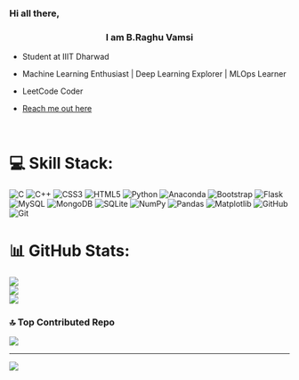 
### Hi all there,  
### <div align="center">I am B.Raghu Vamsi</div>  
  

- Student at IIIT Dharwad  
  

- Machine Learning Enthusiast | Deep Learning Explorer | MLOps Learner  
  

- LeetCode Coder  
  

- [Reach me out here](https://mail.google.com/mail/u/0/?tab=rm&ogbl#inbox)  
  

<br/>  


# 💻 Skill Stack:
![C](https://img.shields.io/badge/c-%2300599C.svg?style=for-the-badge&logo=c&logoColor=white) ![C++](https://img.shields.io/badge/c++-%2300599C.svg?style=for-the-badge&logo=c%2B%2B&logoColor=white) ![CSS3](https://img.shields.io/badge/css3-%231572B6.svg?style=for-the-badge&logo=css3&logoColor=white) ![HTML5](https://img.shields.io/badge/html5-%23E34F26.svg?style=for-the-badge&logo=html5&logoColor=white) ![Python](https://img.shields.io/badge/python-3670A0?style=for-the-badge&logo=python&logoColor=ffdd54) ![Anaconda](https://img.shields.io/badge/Anaconda-%2344A833.svg?style=for-the-badge&logo=anaconda&logoColor=white) ![Bootstrap](https://img.shields.io/badge/bootstrap-%238511FA.svg?style=for-the-badge&logo=bootstrap&logoColor=white) ![Flask](https://img.shields.io/badge/flask-%23000.svg?style=for-the-badge&logo=flask&logoColor=white) ![MySQL](https://img.shields.io/badge/mysql-4479A1.svg?style=for-the-badge&logo=mysql&logoColor=white) ![MongoDB](https://img.shields.io/badge/MongoDB-%234ea94b.svg?style=for-the-badge&logo=mongodb&logoColor=white) ![SQLite](https://img.shields.io/badge/sqlite-%2307405e.svg?style=for-the-badge&logo=sqlite&logoColor=white) ![NumPy](https://img.shields.io/badge/numpy-%23013243.svg?style=for-the-badge&logo=numpy&logoColor=white) ![Pandas](https://img.shields.io/badge/pandas-%23150458.svg?style=for-the-badge&logo=pandas&logoColor=white) ![Matplotlib](https://img.shields.io/badge/Matplotlib-%23ffffff.svg?style=for-the-badge&logo=Matplotlib&logoColor=black) ![GitHub](https://img.shields.io/badge/github-%23121011.svg?style=for-the-badge&logo=github&logoColor=white) ![Git](https://img.shields.io/badge/git-%23F05033.svg?style=for-the-badge&logo=git&logoColor=white)
# 📊 GitHub Stats:
![](https://github-readme-stats.vercel.app/api?username=RaghuVamsi5546&theme=github_dark&hide_border=false&include_all_commits=false&count_private=false)<br/>
![](https://github-readme-streak-stats.herokuapp.com/?user=RaghuVamsi5546&theme=github_dark&hide_border=false)<br/>
![](https://github-readme-stats.vercel.app/api/top-langs/?username=RaghuVamsi5546&theme=github_dark&hide_border=false&include_all_commits=false&count_private=false&layout=compact)

### 🔝 Top Contributed Repo
![](https://github-contributor-stats.vercel.app/api?username=RaghuVamsi5546&limit=5&theme=github_dark&combine_all_yearly_contributions=true)

---
[![](https://visitcount.itsvg.in/api?id=RaghuVamsi5546&icon=4&color=12)](https://visitcount.itsvg.in)

<!-- Proudly created with GPRM ( https://gprm.itsvg.in ) -->
